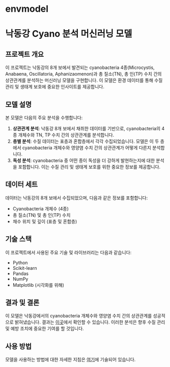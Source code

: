 # envmodel
# 낙동강 Cyano 분석 머신러닝 모델

## 프로젝트 개요
이 프로젝트는 낙동강의 8개 보에서 발견되는 cyanobacteria 4종(Microcystis, Anabaena, Oscillatoria, Aphanizaomenon)과 총 질소(TN), 총 인(TP) 수치 간의 상관관계를 분석하는 머신러닝 모델을 구현합니다. 이 모델은 환경 데이터를 통해 수질 관리 및 생태계 보호에 중요한 인사이트를 제공합니다.

## 모델 설명
본 모델은 다음의 주요 분석을 수행합니다:
1. **상관관계 분석**: 낙동강 8개 보에서 채취한 데이터를 기반으로, cyanobacteria의 4종 개체수와 TN, TP 수치 간의 상관관계를 분석합니다.
2. **층별 분석**: 수질 데이터는 표층과 혼합층에서 각각 수집되었습니다. 모델은 이 두 층에서 cyanobacteria 개체수와 영양염 수치 간의 상관관계가 어떻게 다른지 분석합니다.
3. **독성 분석**: cyanobacteria 중 어떤 종이 독성을 더 강하게 발현하는지에 대한 분석을 포함합니다. 이는 수질 관리 및 생태계 보호를 위한 중요한 정보를 제공합니다.

## 데이터 세트
데이터는 낙동강의 8개 보에서 수집되었으며, 다음과 같은 정보를 포함합니다:
- Cyanobacteria 개체수 (4종)
- 총 질소(TN) 및 총 인(TP) 수치
- 채수 위치 및 깊이 (표층 및 혼합층)

## 기술 스택
이 프로젝트에서 사용된 주요 기술 및 라이브러리는 다음과 같습니다:
- Python
- Scikit-learn
- Pandas
- NumPy
- Matplotlib (시각화를 위해)

## 결과 및 결론
이 모델은 낙동강에서의 cyanobacteria 개체수와 영양염 수치 간의 상관관계를 성공적으로 밝혀냈습니다. 결과는 [이곳](#결과-링크)에서 확인할 수 있습니다. 이러한 분석은 향후 수질 관리 및 예방 조치에 중요한 기여를 할 것입니다.

## 사용 방법
모델을 사용하는 방법에 대한 자세한 지침은 [여기](#사용-지침-링크)에 기술되어 있습니다.
